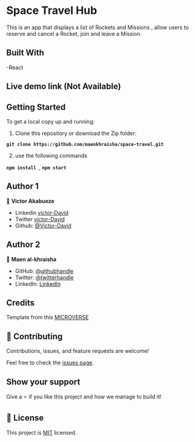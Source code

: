 # Space Travel Hub
This is an app that  displays a list of Rockets and Missions , allow users to reserve and cancel a Rocket, join and leave a Mission.

## Built With

-React

## Live demo link (Not Available)

## Getting Started

To get a local copy up and running:

1. Clone this repository or download the Zip folder:

**``git clone https://github.com/maenkhraisha/space-travel.git``**

2. use the following commands

**``npm install ``**, 
**``npm start``**

## Author 1

👤 **Victor Akabueze**

- Linkedin [victor-David](linkedin.com/in/victor-chiemerie-302a97230)
- Twitter [victor-David](https://twitter.com/Victorjheart)
- Github: [@Victor-David](https://github.com/jheart-vic)

## Author 2

👤 **Maen al-khraisha**
- GitHub: [@githubhandle](https://github.com/maen1980)
- Twitter: [@twitterhandle](https://twitter.com/AlkhryshaM)
- LinkedIn: [LinkedIn](https://www.linkedin.com/in/ma-en-mohammad-303930100/)
## Credits

Template from this [MICROVERSE](https://www.microverse.org/)

## 🤝 Contributing

Contributions, issues, and feature requests are welcome!

Feel free to check the [issues page](https://github.com/maenkhraisha/space-travel/issues).

## Show your support

Give a ⭐️ if you like this project and how we manage to build it!

## 📝 License

This project is [MIT](./MIT.md) licensed.
